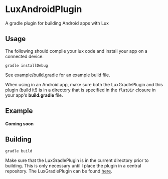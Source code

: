 # LuxAndroidPlugin
A gradle plugin for building Android apps with Lux

## Usage
The following should compile your lux code and install your app on a connected device.
```
gradle installDebug
```
See example/build.gradle for an example build file. 

When using in an Android app, make sure both the LuxGradlePlugin and this plugin (build it!) is in a directory that is specified in the `flatDir` closure in your app's __build.gradle__ file.

## Example 
#### Coming soon

## Building
```
gradle build
```

Make sure that the LuxGradlePlugin is in the current directory prior to building. This is only necessary until I place the plugin in a central repository. The LuxGradlePlugin can be found [here].

[here]: https://github.com/xran-deex/LuxGradlePlugin 
